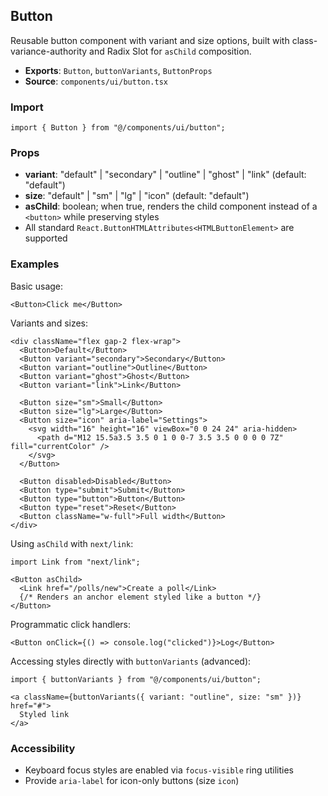 ## Button

Reusable button component with variant and size options, built with class-variance-authority and Radix Slot for `asChild` composition.

- **Exports**: `Button`, `buttonVariants`, `ButtonProps`
- **Source**: `components/ui/button.tsx`

### Import
```tsx
import { Button } from "@/components/ui/button";
```

### Props
- **variant**: "default" | "secondary" | "outline" | "ghost" | "link" (default: "default")
- **size**: "default" | "sm" | "lg" | "icon" (default: "default")
- **asChild**: boolean; when true, renders the child component instead of a `<button>` while preserving styles
- All standard `React.ButtonHTMLAttributes<HTMLButtonElement>` are supported

### Examples

Basic usage:
```tsx
<Button>Click me</Button>
```

Variants and sizes:
```tsx
<div className="flex gap-2 flex-wrap">
  <Button>Default</Button>
  <Button variant="secondary">Secondary</Button>
  <Button variant="outline">Outline</Button>
  <Button variant="ghost">Ghost</Button>
  <Button variant="link">Link</Button>

  <Button size="sm">Small</Button>
  <Button size="lg">Large</Button>
  <Button size="icon" aria-label="Settings">
    <svg width="16" height="16" viewBox="0 0 24 24" aria-hidden>
      <path d="M12 15.5a3.5 3.5 0 1 0 0-7 3.5 3.5 0 0 0 0 7Z" fill="currentColor" />
    </svg>
  </Button>
  
  <Button disabled>Disabled</Button>
  <Button type="submit">Submit</Button>
  <Button type="button">Button</Button>
  <Button type="reset">Reset</Button>
  <Button className="w-full">Full width</Button>
</div>
```

Using `asChild` with `next/link`:
```tsx
import Link from "next/link";

<Button asChild>
  <Link href="/polls/new">Create a poll</Link>
  {/* Renders an anchor element styled like a button */}
</Button>
```

Programmatic click handlers:
```tsx
<Button onClick={() => console.log("clicked")}>Log</Button>
```

Accessing styles directly with `buttonVariants` (advanced):
```tsx
import { buttonVariants } from "@/components/ui/button";

<a className={buttonVariants({ variant: "outline", size: "sm" })} href="#">
  Styled link
</a>
```

### Accessibility
- Keyboard focus styles are enabled via `focus-visible` ring utilities
- Provide `aria-label` for icon-only buttons (size `icon`)

